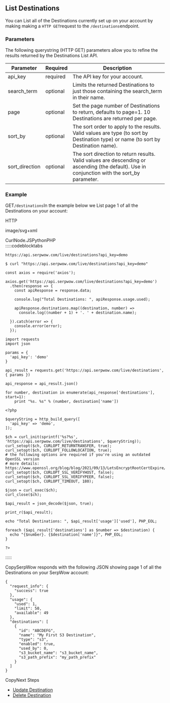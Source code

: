 List Destinations
-----------------

You can List all of the Destinations currently set up on your account by making making a `HTTP GET`request to the `/destinations`endpoint.

### Parameters

The following querystring (HTTP GET) parameters allow you to refine the results returned by the Destinations List API.

| Parameter | Required | Description |
| --- | --- | --- |
| api\_key | required | The API key for your account. |
| search\_term | optional | Limits the returned Destinations to just those containing the search\_term in their name. |
| page | optional | Set the page number of Destinations to return, defaults to page=1. 10 Destinations are returned per page. |
| sort\_by | optional | The sort order to apply to the results. Valid values are type (to sort by Destination type) or name (to sort by Destination name). |
| sort\_direction | optional | The sort direction to return results. Valid values are descending or ascending (the default). Use in conjunction with the sort\_by parameter. |
### Example

GET`/destinations`In the example below we List page 1 of all the Destinations on your account:



HTTP



image/svg+xml
































CurlNode.JSPythonPHP  
:::::codeblocktabs


```
https://api.serpwow.com/live/destinations?api_key=demo
```

```
$ curl "https://api.serpwow.com/live/destinations?api_key=demo"
```

```
const axios = require('axios');

axios.get('https://api.serpwow.com/live/destinations?api_key=demo')
  .then(response => {
    const apiResponse = response.data;

    console.log("Total Destinations: ", apiResponse.usage.used);

    apiResponse.destinations.map((destination, number) =>
      console.log((number + 1) + '. ' + destination.name);
      
  }).catch(error => {
    console.error(error);
  });
```

```
import requests
import json

params = {
  'api_key': 'demo'
}

api_result = requests.get('https://api.serpwow.com/live/destinations', { params })

api_response = api_result.json()

for number, destination in enumerate(api_response['destinations'], start=1):
    print "%s. %s" % (number, destination['name'])
```

```
<?php
      
$queryString = http_build_query([
  'api_key' => 'demo',
]);

$ch = curl_init(sprintf('%s?%s', 'https://api.serpwow.com/live/destinations', $queryString));
curl_setopt($ch, CURLOPT_RETURNTRANSFER, true);
curl_setopt($ch, CURLOPT_FOLLOWLOCATION, true);
# the following options are required if you're using an outdated OpenSSL version
# more details: https://www.openssl.org/blog/blog/2021/09/13/LetsEncryptRootCertExpire/
curl_setopt($ch, CURLOPT_SSL_VERIFYHOST, false);
curl_setopt($ch, CURLOPT_SSL_VERIFYPEER, false);
curl_setopt($ch, CURLOPT_TIMEOUT, 180);

$json = curl_exec($ch);
curl_close($ch);

$api_result = json_decode($json, true);

print_r($api_result);

echo "Total Destinations: ", $api_result['usage']['used'], PHP_EOL;

foreach ($api_result['destinations'] as $number => $destination) {
  echo "{$number}. {$destination['name']}", PHP_EOL;
}

?>
```
  
:::::

CopySerpWow responds with the following JSON showing page 1 of all the Destinations on your SerpWow account:


```
{
  "request_info": {
    "success": true
  },
  "usage": {
    "used": 1,
    "limit": 50,
    "available": 49
  },
  "destinations": [
    {
      "id": "ABCDEFG",
      "name": "My First S3 Destination",
      "type": "s3",
      "enabled": true,
      "used_by": 0,
      "s3_bucket_name": "s3_bucket_name",
      "s3_path_prefix": "my_path_prefix"
    }
  ]
}
```
CopyNext Steps

* [Update Destination](/docs/destinations-api/update)
* [Delete Destination](/docs/destinations-api/delete)
